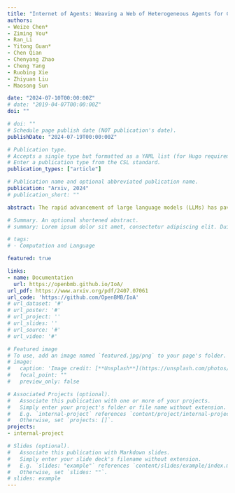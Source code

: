 ```yaml
---
title: "Internet of Agents: Weaving a Web of Heterogeneous Agents for Collaborative Intelligence"
authors:
- Weize Chen* 
- Ziming You*
- Ran_Li
- Yitong Guan*
- Chen Qian
- Chenyang Zhao 
- Cheng Yang 
- Ruobing Xie 
- Zhiyuan Liu 
- Maosong Sun

date: "2024-07-10T00:00:00Z"
# date: "2019-04-07T00:00:00Z"
doi: ""

# doi: ""
# Schedule page publish date (NOT publication's date).
publishDate: "2024-07-19T00:00:00Z"

# Publication type.
# Accepts a single type but formatted as a YAML list (for Hugo requirements).
# Enter a publication type from the CSL standard.
publication_types: ["article"]

# Publication name and optional abbreviated publication name.
publication: "Arxiv, 2024"
# publication_short: ""

abstract: The rapid advancement of large language models (LLMs) has paved the way for the development of highly capable autonomous agents. However, existing multi-agent frameworks often struggle with integrating diverse capable third-party agents due to reliance on agents defined within their own ecosystems. They also face challenges in simulating distributed environments, as most frameworks are limited to single-device setups. Furthermore, these frameworks often rely on hard-coded communication pipelines, limiting their adaptability to dynamic task requirements. Inspired by the concept of the Internet, we propose the Internet of Agents (IoA), a novel framework that addresses these limitations by providing a flexible and scalable platform for LLM-based multi-agent collaboration. IoA introduces an agent integration protocol, an instant-messaging-like architecture design, and dynamic mechanisms for agent teaming and conversation flow control. Through extensive experiments on general assistant tasks, embodied AI tasks, and retrieval-augmented generation benchmarks, we demonstrate that IoA consistently outperforms state-of-the-art baselines, showcasing its ability to facilitate effective collaboration among heterogeneous agents. IoA represents a step towards linking diverse agents in an Internet-like environment, where agents can seamlessly collaborate to achieve greater intelligence and capabilities.

# Summary. An optional shortened abstract.
# summary: Lorem ipsum dolor sit amet, consectetur adipiscing elit. Duis posuere tellus ac convallis placerat. Proin tincidunt magna sed ex sollicitudin condimentum.

# tags:
# - Computation and Language

featured: true

links:
- name: Documentation
  url: https://openbmb.github.io/IoA/
url_pdf: https://www.arxiv.org/pdf/2407.07061
url_code: 'https://github.com/OpenBMB/IoA'
# url_dataset: '#'
# url_poster: '#'
# url_project: ''
# url_slides: ''
# url_source: '#'
# url_video: '#'

# Featured image
# To use, add an image named `featured.jpg/png` to your page's folder. 
# image:
#   caption: 'Image credit: [**Unsplash**](https://unsplash.com/photos/s9CC2SKySJM)'
#   focal_point: ""
#   preview_only: false

# Associated Projects (optional).
#   Associate this publication with one or more of your projects.
#   Simply enter your project's folder or file name without extension.
#   E.g. `internal-project` references `content/project/internal-project/index.md`.
#   Otherwise, set `projects: []`.
projects:
- internal-project

# Slides (optional).
#   Associate this publication with Markdown slides.
#   Simply enter your slide deck's filename without extension.
#   E.g. `slides: "example"` references `content/slides/example/index.md`.
#   Otherwise, set `slides: ""`.
# slides: example
---
```


<!-- This work is driven by the results in my [previous paper](/publication/conference-paper/) on LLMs.

{{% callout note %}}
Create your slides in Markdown - click the *Slides* button to check out the example.
{{% /callout %}}

Add the publication's **full text** or **supplementary notes** here. You can use rich formatting such as including [code, math, and images](https://docs.hugoblox.com/content/writing-markdown-latex/). -->
